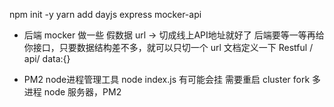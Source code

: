 npm init -y 
yarn add dayjs express mocker-api


- 后端 mocker  做一些 假数据
    url  ->  切成线上API地址就好了
    后端要等一等再给你接口，只要数据结构差不多，就可以只切一个  url
    文档定义一下   Restful / api/   data:{}

- PM2 node进程管理工具
    node index.js  有可能会挂  需要重启  cluster fork 多进程 
    node 服务器，PM2  
